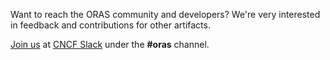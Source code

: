 Want to reach the ORAS community and developers?
We're very interested in feedback and contributions for other artifacts.

[Join us](https://slack.cncf.io/) at
[CNCF Slack](https://cloud-native.slack.com) under the **#oras** channel.

